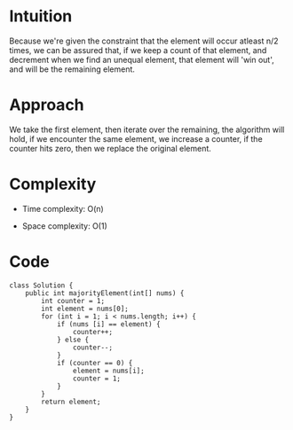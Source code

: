 # Intuition
Because we're given the constraint that the element will occur atleast n/2 times, we can be assured that, if we keep a count of that element, and decrement when we find an unequal element, that element will 'win out', and will be the remaining element.

# Approach
We take the first element, then iterate over the remaining, the algorithm will hold, if we encounter the same element, we increase a counter, if the counter hits zero, then we replace the original element.

# Complexity
- Time complexity: O(n)

- Space complexity: O(1)

# Code
```
class Solution {
    public int majorityElement(int[] nums) {
        int counter = 1;
        int element = nums[0];
        for (int i = 1; i < nums.length; i++) {
            if (nums [i] == element) {
                counter++;
            } else {
                counter--;
            }
            if (counter == 0) {
                element = nums[i];
                counter = 1;
            }
        }
        return element;
    }
}
```